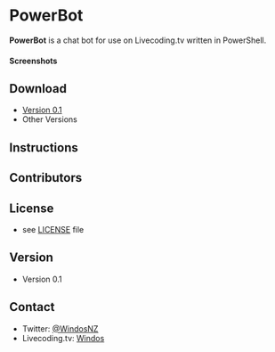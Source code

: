 # PowerBot

**PowerBot** is a chat bot for use on Livecoding.tv written in PowerShell.

#### Screenshots

## Download
* [Version 0.1](https://github.com/Windos/PowerBot/archive/master.zip)
* Other Versions

## Instructions


## Contributors


## License 
* see [LICENSE](https://github.com/Windos/PowerBot/blob/master/LICENSE.md) file

## Version 
* Version 0.1

## Contact

* Twitter: [@WindosNZ](https://twitter.com/windosnz)
* Livecoding.tv: [Windos](https://www.livecoding.tv/windos/)
